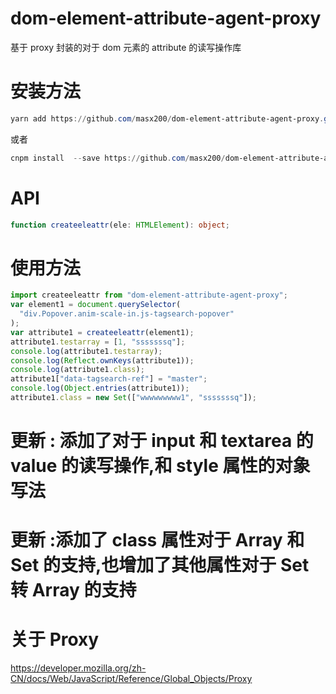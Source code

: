 # dom-element-attribute-agent-proxy

基于 proxy 封装的对于 dom 元素的 attribute 的读写操作库

# 安装方法

```powershell
yarn add https://github.com/masx200/dom-element-attribute-agent-proxy.git
```

或者

```powershell
cnpm install  --save https://github.com/masx200/dom-element-attribute-agent-proxy.git
```

# API

```typescript
function createeleattr(ele: HTMLElement): object;
```

# 使用方法

```javascript
import createeleattr from "dom-element-attribute-agent-proxy";
var element1 = document.querySelector(
  "div.Popover.anim-scale-in.js-tagsearch-popover"
);
var attribute1 = createeleattr(element1);
attribute1.testarray = [1, "sssssssq"];
console.log(attribute1.testarray);
console.log(Reflect.ownKeys(attribute1));
console.log(attribute1.class);
attribute1["data-tagsearch-ref"] = "master";
console.log(Object.entries(attribute1));
attribute1.class = new Set(["wwwwwwwww1", "sssssssq"]);
```

# 更新 : 添加了对于 input 和 textarea 的 value 的读写操作,和 style 属性的对象写法

# 更新 :添加了 class 属性对于 Array 和 Set 的支持,也增加了其他属性对于 Set 转 Array 的支持

# 关于 Proxy

https://developer.mozilla.org/zh-CN/docs/Web/JavaScript/Reference/Global_Objects/Proxy
